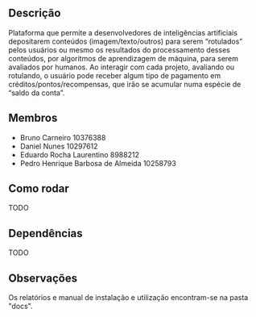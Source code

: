 ## Descrição
Plataforma que permite a desenvolvedores de inteligências artificiais depositarem conteúdos (imagem/texto/outros) para serem “rotulados” pelos usuários ou mesmo os resultados do processamento desses conteúdos, por algoritmos de aprendizagem de máquina, para serem avaliados por humanos. Ao interagir com cada projeto, avaliando ou rotulando, o usuário pode receber algum tipo de pagamento em créditos/pontos/recompensas, que irão se acumular numa espécie de “saldo da conta”.

## Membros
- Bruno Carneiro 10376388
- Daniel Nunes 10297612
- Eduardo Rocha Laurentino 8988212
- Pedro Henrique Barbosa de Almeida 10258793

## Como rodar
TODO

## Dependências
TODO

## Observações
Os relatórios e manual de instalação e utilização encontram-se na pasta "docs".
